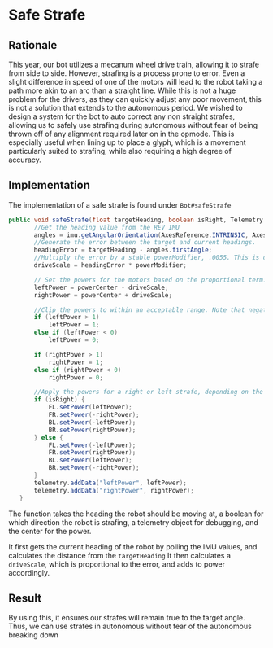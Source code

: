 # Safe Strafe

## Rationale
This year, our bot utilizes a mecanum wheel drive train, allowing it to strafe from side to side. However, strafing is a process prone to error. Even a slight difference in speed of one of the motors will lead to the robot taking a path more akin to an arc than a straight line. While this is not a huge problem for the drivers, as they can quickly adjust any poor movement, this is not a solution that extends to the autonomous period. We wished to design a system for the bot to auto correct any non straight strafes, allowing us to safely use strafing during autonomous without fear of being thrown off of any alignment required later on in the opmode. This is especially useful when lining up to place a glyph, which is a movement particularly suited to strafing, while also requiring a high degree of accuracy.

## Implementation

The implementation of a safe strafe is found under `Bot#safeStrafe`

```java
public void safeStrafe(float targetHeading, boolean isRight, Telemetry telemetry, double powerCenter) {
       //Get the heading value from the REV IMU
       angles = imu.getAngularOrientation(AxesReference.INTRINSIC, AxesOrder.ZYX, AngleUnit.DEGREES);
       //Generate the error between the target and current headings.
       headingError = targetHeading - angles.firstAngle;
       //Multiply the error by a stable powerModifier, .0055. This is our P-term.
       driveScale = headingError * powerModifier;

       // Set the powers for the motors based on the proportional term.
       leftPower = powerCenter - driveScale;
       rightPower = powerCenter + driveScale;

       //Clip the powers to within an acceptable range. Note that negatives are not acceptable as they would spin the robot in entirely the wrong direction during a strafe.
       if (leftPower > 1)
           leftPower = 1;
       else if (leftPower < 0)
           leftPower = 0;

       if (rightPower > 1)
           rightPower = 1;
       else if (rightPower < 0)
           rightPower = 0;

       //Apply the powers for a right or left strafe, depending on the value of the isRight boolean.
       if (isRight) {
           FL.setPower(leftPower);
           FR.setPower(-rightPower);
           BL.setPower(-leftPower);
           BR.setPower(rightPower);
       } else {
           FL.setPower(-leftPower);
           FR.setPower(rightPower);
           BL.setPower(leftPower);
           BR.setPower(-rightPower);
       }
       telemetry.addData("leftPower", leftPower);
       telemetry.addData("rightPower", rightPower);
   }
```

The function takes the heading the robot should be moving at, a boolean for which direction the robot is strafing, a telemetry object for debugging, and the center for the power.

It first gets the current heading of the robot by polling the IMU values, and calculates the distance from the `targetHeading` It then calculates a `driveScale`, which is proportional to the error, and adds to power accordingly.

## Result

By using this, it ensures our strafes will remain true to the target angle. Thus, we can use strafes in autonomous without fear of the autonomous breaking down
